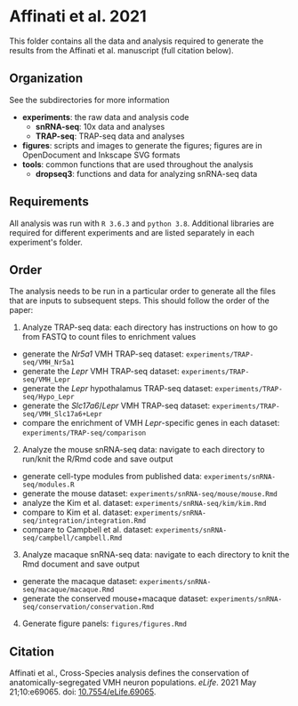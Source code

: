 # Affinati et al. 2021
This folder contains all the data and analysis required to generate the results from the Affinati et al. manuscript (full citation below).

## Organization
See the subdirectories for more information
* **experiments**: the raw data and analysis code
  * **snRNA-seq**: 10x data and analyses
  * **TRAP-seq**: TRAP-seq data and analyses
* **figures**: scripts and images to generate the figures; figures are in OpenDocument and Inkscape SVG formats
* **tools**: common functions that are used throughout the analysis
  * **dropseq3**: functions and data for analyzing snRNA-seq data

## Requirements
All analysis was run with `R 3.6.3` and `python 3.8`. Additional libraries are required for different experiments and are listed separately in each experiment's folder.

## Order
The analysis needs to be run in a particular order to generate all the files that are inputs to subsequent steps. This should follow the order of the paper:
1. Analyze TRAP-seq data: each directory has instructions on how to go from FASTQ to count files to enrichment values
  * generate the *Nr5a1* VMH TRAP-seq dataset: `experiments/TRAP-seq/VMH_Nr5a1`
  * generate the *Lepr* VMH TRAP-seq dataset: `experiments/TRAP-seq/VMH_Lepr`
  * generate the *Lepr* hypothalamus TRAP-seq dataset: `experiments/TRAP-seq/Hypo_Lepr`
  * generate the *Slc17a6*/*Lepr* VMH TRAP-seq dataset: `experiments/TRAP-seq/VMH_Slc17a6+Lepr`
  * compare the enrichment of VMH *Lepr*-specific genes in each dataset: `experiments/TRAP-seq/comparison`
2. Analyze the mouse snRNA-seq data: navigate to each directory to run/knit the R/Rmd code and save output
  * generate cell-type modules from published data: `experiments/snRNA-seq/modules.R`
  * generate the mouse dataset: `experiments/snRNA-seq/mouse/mouse.Rmd`
  * analyze the Kim et al. dataset: `experiments/snRNA-seq/kim/kim.Rmd`
  * compare to Kim et al. dataset: `experiments/snRNA-seq/integration/integration.Rmd`
  * compare to Campbell et al. dataset: `experiments/snRNA-seq/campbell/campbell.Rmd`
3. Analyze macaque snRNA-seq data: navigate to each directory to knit the Rmd document and save output
  * generate the macaque dataset: `experiments/snRNA-seq/macaque/macaque.Rmd`
  * generate the conserved mouse+macaque dataset: `experiments/snRNA-seq/conservation/conservation.Rmd`
4. Generate figure panels: `figures/figures.Rmd`

## Citation
Affinati et al., Cross-Species analysis defines the conservation of anatomically-segregated VMH neuron populations. *eLife*. 2021 May 21;10:e69065. doi: [10.7554/eLife.69065](https://doi.org/10.7554/elife.69065).
